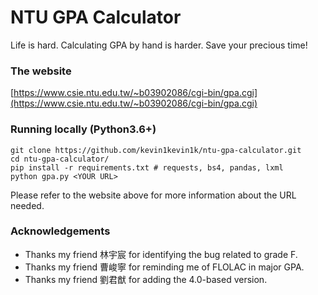 # NTU GPA Calculator

Life is hard. Calculating GPA by hand is harder.
Save your precious time!

### The website

[https://www.csie.ntu.edu.tw/~b03902086/cgi-bin/gpa.cgi](https://www.csie.ntu.edu.tw/~b03902086/cgi-bin/gpa.cgi)

### Running locally (Python3.6+)

```shell
git clone https://github.com/kevin1kevin1k/ntu-gpa-calculator.git
cd ntu-gpa-calculator/
pip install -r requirements.txt # requests, bs4, pandas, lxml
python gpa.py <YOUR URL>
```

Please refer to the website above for more information about the URL needed.

### Acknowledgements

- Thanks my friend 林宇宸 for identifying the bug related to grade F.
- Thanks my friend 曹峻寧 for reminding me of FLOLAC in major GPA.
- Thanks my friend 劉君猷 for adding the 4.0-based version.
